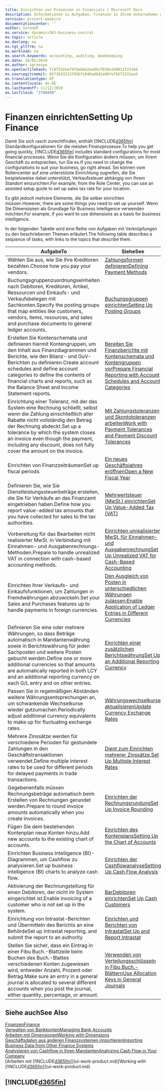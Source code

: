 ```yaml
---
title: Einrichten von Prozessen in Financials | Microsoft Docs
description: Informationen zu Aufgaben, Finanzen in Ihrem Unternehmen einzurichten, um Ihrer Buchhaltung, oder Buchhaltungsanforderungen Prüfungen zu entsprechen.
services: project-madeira
documentationcenter: ''
author: SorenGP
ms.service: dynamics365-business-central
ms.topic: article
ms.devlang: na
ms.tgt_pltfrm: na
ms.workload: na
ms.search.keywords: accounting, auditing, bookkeeping
ms.date: 10/01/2019
ms.author: sgroespe
ms.openlocfilehash: fc8f52e5ef9fdeb8a2add9cf030a348012f25366
ms.sourcegitcommit: 02f1633213793bfc040ad0d2a96fe76572215aa5
ms.translationtype: HT
ms.contentlocale: de-DE
ms.lasthandoff: 11/12/2019
ms.locfileid: "2798499"
---
```

# <a name="setting-up-finance"></a><span data-ttu-id="0d7c2-103">Finanzen einrichten</span><span class="sxs-lookup"><span data-stu-id="0d7c2-103">Setting Up Finance</span></span>
<span data-ttu-id="0d7c2-104">Damit Sie sich rasch zurechtfinden, enthält [!INCLUDE[d365fin](includes/d365fin_md.md)] Standardkonfigurationen für die meisten Finanzprozesse.</span><span class="sxs-lookup"><span data-stu-id="0d7c2-104">To help you get going quickly, [!INCLUDE[d365fin](includes/d365fin_md.md)] includes standard configurations for most financial processes.</span></span> <span data-ttu-id="0d7c2-105">Wenn Sie die Konfiguration ändern müssen, um Ihrem Geschäft zu entsprechen, tun Sie es.</span><span class="sxs-lookup"><span data-stu-id="0d7c2-105">If you need to change the configurations to suit your business, go right ahead.</span></span> <span data-ttu-id="0d7c2-106">Sei können vom Rollencenter auf eine unterstützte Einrichtung zugreifen, die Sie bespielsweise dabei unterstützt, Verkaufssteuer abhängig von Ihrem Standort einzurichten.</span><span class="sxs-lookup"><span data-stu-id="0d7c2-106">For example, from the Role Center, you can use an assisted setup guide to set up sales tax rate for your location.</span></span>  

<span data-ttu-id="0d7c2-107">Es gibt jedoch mehrere Elemente, die Sie selber einrichten müssen.</span><span class="sxs-lookup"><span data-stu-id="0d7c2-107">However, there are some things you need to set up yourself.</span></span> <span data-ttu-id="0d7c2-108">Wenn Sie Dimensionen als Grundlage für Business Intelligence verwenden möchten.</span><span class="sxs-lookup"><span data-stu-id="0d7c2-108">For example, if you want to use dimensions as a basis for business intelligence.</span></span>  

<span data-ttu-id="0d7c2-109">In der folgenden Tabelle wird eine Reihe von Aufgaben mit Verknüpfungen zu den beschriebenen Themen erläutert.</span><span class="sxs-lookup"><span data-stu-id="0d7c2-109">The following table describes a sequence of tasks, with links to the topics that describe them.</span></span>

| <span data-ttu-id="0d7c2-110">Aufgabe</span><span class="sxs-lookup"><span data-stu-id="0d7c2-110">To</span></span> | <span data-ttu-id="0d7c2-111">Siehe</span><span class="sxs-lookup"><span data-stu-id="0d7c2-111">See</span></span> |
| --- | --- |
| <span data-ttu-id="0d7c2-112">Wählen Sie aus, wie Sie Ihre Kreditoren bezahlen.</span><span class="sxs-lookup"><span data-stu-id="0d7c2-112">Choose how you pay your vendors.</span></span> |[<span data-ttu-id="0d7c2-113">Zahlungsformen definieren</span><span class="sxs-lookup"><span data-stu-id="0d7c2-113">Defining Payment Methods</span></span>](finance-payment-methods.md) |
| <span data-ttu-id="0d7c2-114">Buchungsgruppenzuordnungseinheiten nach Debitoren, Kreditoren, Artikel, Ressourcen und Einkaufs- und Verkaufsbelegen mit Sachkonten.</span><span class="sxs-lookup"><span data-stu-id="0d7c2-114">Specify the posting groups that map entities like customers, vendors, items, resources, and sales and purchase documents to general ledger accounts.</span></span> |[<span data-ttu-id="0d7c2-115">Buchungsgruppen einrichten</span><span class="sxs-lookup"><span data-stu-id="0d7c2-115">Setting Up Posting Groups</span></span>](finance-posting-groups.md)|
|<span data-ttu-id="0d7c2-116">Erstellen Sie Kontenschemata und definieren hiermit Kontengruppen, um den Inhalt aus Finanzdiagrammen und Berichte, wie den Bilanz- und GuV-Berichten zu definieren.</span><span class="sxs-lookup"><span data-stu-id="0d7c2-116">Create account schedules and define account categories to define the contents of financial charts and reports, such as the Balance Sheet and Income Statement reports.</span></span>|[<span data-ttu-id="0d7c2-117">Bereiten Sie Finanzberichte mit Kontenschemata und Kontengruppen vor</span><span class="sxs-lookup"><span data-stu-id="0d7c2-117">Prepare Financial Reporting with Account Schedules and Account Categories</span></span>](bi-how-work-account-schedule.md)|
|<span data-ttu-id="0d7c2-118">Einrichtung einer Toleranz, mit der das System eine Rechnung schließt, selbst wenn die Zahlung einschließlich aller Rabatte nicht vollständig den Betrag der Rechnung abdeckt.</span><span class="sxs-lookup"><span data-stu-id="0d7c2-118">Set up a tolerance by which the system closes an invoice even though the payment, including any discount, does not fully cover the amount on the invoice.</span></span>|[<span data-ttu-id="0d7c2-119">Mit Zahlungstoleranzen und Skontotoleranzen arbeiten</span><span class="sxs-lookup"><span data-stu-id="0d7c2-119">Work with Payment Tolerances and Payment Discount Tolerances</span></span>](finance-payment-tolerance-and-payment-discount-tolerance.md)|
| <span data-ttu-id="0d7c2-120">Einrichten von Finanzzeiträumen</span><span class="sxs-lookup"><span data-stu-id="0d7c2-120">Set up fiscal periods.</span></span> |[<span data-ttu-id="0d7c2-121">Ein neues Geschäftsjahres eröffnen</span><span class="sxs-lookup"><span data-stu-id="0d7c2-121">Open a New Fiscal Year</span></span>](finance-how-open-new-fiscal-year.md) |
| <span data-ttu-id="0d7c2-122">Definieren Sie, wie Sie Dienstleistungssteuerbeträge erstellen, die Sie für Verkäufe an das Finanzamt eingetrieben haben.</span><span class="sxs-lookup"><span data-stu-id="0d7c2-122">Define how you report value-added tax amounts that you have collected for sales to the tax authorities.</span></span> |[<span data-ttu-id="0d7c2-123">Mehrwertsteuer (MwSt.) einrichten</span><span class="sxs-lookup"><span data-stu-id="0d7c2-123">Set Up Value-Added Tax (VAT)</span></span>](finance-setup-vat.md)|
|<span data-ttu-id="0d7c2-124">Vorbereitung für das Bearbeiten nicht realisierter MwSt. in Verbindung mit Einnahmen- und Ausgabenrechnungs-Methoden.</span><span class="sxs-lookup"><span data-stu-id="0d7c2-124">Prepare to handle unrealized VAT in connection with cash-based accounting methods.</span></span>|[<span data-ttu-id="0d7c2-125">Einrichten unrealisierter MwSt. für Einnahmen- und Ausgabenrechnung</span><span class="sxs-lookup"><span data-stu-id="0d7c2-125">Set Up Unrealized VAT for Cash-Based Accounting</span></span>](finance-setup-unrealized-vat.md)|
| <span data-ttu-id="0d7c2-126">Einrichten Ihrer Verkaufs- und Einkaufsfunktionen, um Zahlungen in Fremdwährungen abzuwickeln.</span><span class="sxs-lookup"><span data-stu-id="0d7c2-126">Set your Sales and Purchases features up to handle payments in foreign currencies.</span></span>|[<span data-ttu-id="0d7c2-127">Den Ausgleich von Posten in unterschiedlichen Währungen zulassen:</span><span class="sxs-lookup"><span data-stu-id="0d7c2-127">Enable Application of Ledger Entries in Different Currencies</span></span>](finance-how-enable-application-ledger-entries-different-currencies.md)
|<span data-ttu-id="0d7c2-128">Definieren Sie eine oder mehrere Währungen, so dass Beträge automatisch in Mandantenwährung sowie in Berichtswährung für jeden Sachposten und weitere Posten gebucht werden.</span><span class="sxs-lookup"><span data-stu-id="0d7c2-128">Define one or more additional currencies so that amounts are automatically reported in both LCY and an additional reporting currency on each G/L entry and on other entries.</span></span>|[<span data-ttu-id="0d7c2-129">Einrichten einer zusätzlichen Berichtswährung</span><span class="sxs-lookup"><span data-stu-id="0d7c2-129">Set Up an Additional Reporting Currency</span></span>](finance-how-setup-additional-currencies.md)|
|<span data-ttu-id="0d7c2-130">Passen Sie in regelmäßigen Abständen weitere Währungsentsprechungen an, um schwankende Wechselkurse wieder gutzumachen.</span><span class="sxs-lookup"><span data-stu-id="0d7c2-130">Periodically adjust additional currency equivalents to make up for fluctuating exchange rates.</span></span>|[<span data-ttu-id="0d7c2-131">Währungswechselkurse aktualisieren</span><span class="sxs-lookup"><span data-stu-id="0d7c2-131">Update Currency Exchange Rates</span></span>](finance-how-update-currencies.md)|
|<span data-ttu-id="0d7c2-132">Mehrere Zinssätze werden für verschiedene Perioden für gestundete Zahlungen in den Geschäftstransaktionen verwendet.</span><span class="sxs-lookup"><span data-stu-id="0d7c2-132">Define multiple interest rates to be used for different periods for delayed payments in trade transactions.</span></span>|[<span data-ttu-id="0d7c2-133">Dient zum Einrichten mehrerer Zinssätze.</span><span class="sxs-lookup"><span data-stu-id="0d7c2-133">Set Up Multiple Interest Rates</span></span>](finance-how-to-set-up-multiple-interest-rates.md)|
|<span data-ttu-id="0d7c2-134">Gegebenenfalls müssen Rechnungsbeträge automatisch beim Erstellen von Rechnungen gerundet werden.</span><span class="sxs-lookup"><span data-stu-id="0d7c2-134">Prepare to round invoice amounts automatically when you create invoices.</span></span>|[<span data-ttu-id="0d7c2-135">Einrichten der Rechnungsrundung</span><span class="sxs-lookup"><span data-stu-id="0d7c2-135">Set Up Invoice Rounding</span></span>](finance-set-up-invoice-rounding.md)|
| <span data-ttu-id="0d7c2-136">Fügen Sie dem bestehenden Kontenplan neue Konten hinzu.</span><span class="sxs-lookup"><span data-stu-id="0d7c2-136">Add new accounts to the existing chart of accounts.</span></span> |[<span data-ttu-id="0d7c2-137">Einrichten des Kontenplans</span><span class="sxs-lookup"><span data-stu-id="0d7c2-137">Setting Up the Chart of Accounts</span></span>](finance-setup-chart-accounts.md) |
| <span data-ttu-id="0d7c2-138">Einrichten Business Intelligence (BI)- Diagrammen, um Cashflow zu analysieren.</span><span class="sxs-lookup"><span data-stu-id="0d7c2-138">Set up business intelligence (BI) charts to analyze cash flow.</span></span> |[<span data-ttu-id="0d7c2-139">Einrichten der Cashflowanalyse</span><span class="sxs-lookup"><span data-stu-id="0d7c2-139">Setting Up Cash Flow Analysis</span></span>](finance-setup-cash-flow-analyses.md) |
|<span data-ttu-id="0d7c2-140">Aktivierung der Rechnungstellung für einen Debitoren, der nicht im System eingerichtet ist.</span><span class="sxs-lookup"><span data-stu-id="0d7c2-140">Enable invoicing of a customer who is not set up in the system.</span></span>|[<span data-ttu-id="0d7c2-141">BarDebitoren einrichten</span><span class="sxs-lookup"><span data-stu-id="0d7c2-141">Set Up Cash Customers</span></span>](finance-how-to-set-up-cash-customers.md)|
| <span data-ttu-id="0d7c2-142">Einrichtung von Intrastat-Berichten und Übermitteln des Berichts an eine Behörde</span><span class="sxs-lookup"><span data-stu-id="0d7c2-142">Set up Intrastat reporting, and submit the report to an authority</span></span> | [<span data-ttu-id="0d7c2-143">Einrichten und Berichten von Intrastat</span><span class="sxs-lookup"><span data-stu-id="0d7c2-143">Set Up and Report Intrastat</span></span>](finance-how-setup-report-intrastat.md)|
|<span data-ttu-id="0d7c2-144">Stellen Sie sicher, dass ein Eintrag in einer Fibu Buch.-Blattzeile beim Buchen des Buch.-Blattes verschiedenen Konten zugewiesen wird, entweder Anzahl, Prozent oder Betrag.</span><span class="sxs-lookup"><span data-stu-id="0d7c2-144">Make sure an entry in a general journal is allocated to several different accounts when you post the journal, either quantity, percentage, or amount.</span></span>|[<span data-ttu-id="0d7c2-145">Verwenden von Verteilungsschlüsseln in Fibu Buch.-Blättern</span><span class="sxs-lookup"><span data-stu-id="0d7c2-145">Use Allocation Keys in General Journals</span></span>](ui-how-use-allocation-keys-general-journals.md)|

## <a name="see-also"></a><span data-ttu-id="0d7c2-146">Siehe auch</span><span class="sxs-lookup"><span data-stu-id="0d7c2-146">See Also</span></span>
[<span data-ttu-id="0d7c2-147">Finanzen</span><span class="sxs-lookup"><span data-stu-id="0d7c2-147">Finance</span></span>](finance.md)  
[<span data-ttu-id="0d7c2-148">Verwalten von Bankkonten</span><span class="sxs-lookup"><span data-stu-id="0d7c2-148">Managing Bank Accounts</span></span>](bank-manage-bank-accounts.md)  
[<span data-ttu-id="0d7c2-149">Arbeiten mit Dimensionen</span><span class="sxs-lookup"><span data-stu-id="0d7c2-149">Working with Dimensions</span></span>](finance-dimensions.md)  
[<span data-ttu-id="0d7c2-150">Geschäftsdaten aus anderen Finanzsystemen importieren</span><span class="sxs-lookup"><span data-stu-id="0d7c2-150">Importing Business Data from Other Finance Systems</span></span>](across-import-data-configuration-packages.md)  
[<span data-ttu-id="0d7c2-151">Analysieren von Cashflow in Ihren Mandanten</span><span class="sxs-lookup"><span data-stu-id="0d7c2-151">Analyzing Cash Flow in Your Company</span></span>](finance-analyze-cash-flow.md)  
<span data-ttu-id="0d7c2-152">[Arbeiten mit [!INCLUDE[d365fin](includes/d365fin_md.md)]](ui-work-product.md)</span><span class="sxs-lookup"><span data-stu-id="0d7c2-152">[Working with [!INCLUDE[d365fin](includes/d365fin_md.md)]](ui-work-product.md)</span></span>  

## [!INCLUDE[d365fin](includes/free_trial_md.md)]  
